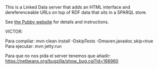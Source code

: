 This is a Linked Data server that adds an HTML interface and
dereferenceable URLs on top of RDF data that sits in a SPARQL
store.

See [the Pubby website](http://www4.wiwiss.fu-berlin.de/pubby/)
for details and instructions.


VICTOR: 

Para compilar: mvn clean install -DskipTests -Dmaven.javadoc.skip=true
Para ejecutar: mvn jetty:run

Para que no nos pida el server tenemos que añadir: https://netbeans.org/bugzilla/show_bug.cgi?id=168960